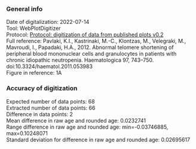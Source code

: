 ### General info  
Date of digitalization: 2022-07-14  
Tool: WebPlotDigitizer  
Protocol: [Protocol: digitization of data from published plots v0.2](https://docs.google.com/document/d/1UOAwkfLx5BxUj8SVju1AP1eTS1eLWDE9jtFnr2e7a7Q/edit?usp=sharing)  
Full reference: Pavlaki, K.I., Kastrinaki, M.-C., Klontzas, M., Velegraki, M., Mavroudi, I., Papadaki, H.A., 2012. Abnormal telomere shortening of peripheral blood mononuclear cells and granulocytes in patients with chronic idiopathic neutropenia. Haematologica 97, 743–750. doi:10.3324/haematol.2011.053983  
Figure in reference: 1A  

### Accuracy of digitization
Expected number of data points: 68  
Extracted number of data points: 66  
Difference in data points: 2  
Mean difference in raw age and rounded age: 0.0232741  
Range difference in raw age and rounded age: min=-0.03746885, max=0.10248071  
Standard deviation for difference in raw age and rounded age: 0.02695617  